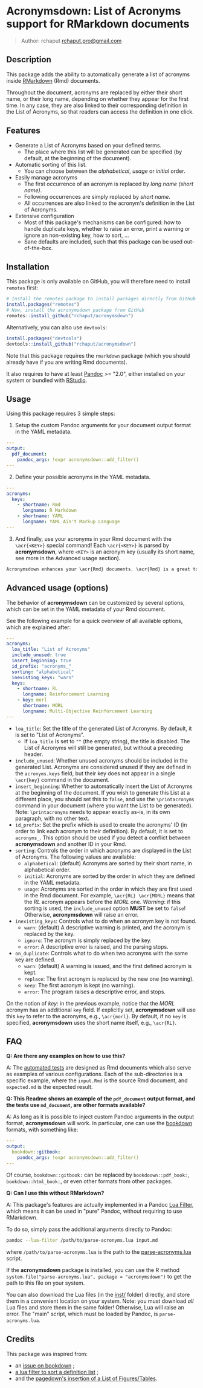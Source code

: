 # Acronymsdown: List of Acronyms support for RMarkdown documents

> Author: rchaput <rchaput.pro@gmail.com>

## Description

This package adds the ability to automatically generate a list of acronyms
inside [RMarkdown][rmarkdown] (Rmd) documents.

Throughout the document, acronyms are replaced by either their short name,
or their long name, depending on whether they appear for the first time.
In any case, they are also linked to their corresponding definition in
the List of Acronyms, so that readers can access the definition in one click.

## Features

- Generate a List of Acronyms based on your defined terms.
    + The place where this list will be generated can be specified (by
    default, at the beginning of the document).
- Automatic sorting of this list.
    + You can choose between the *alphabetical*, *usage* or *initial* order.
- Easily manage acronyms
    + The first occurrence of an acronym is replaced by *long name (short name)*.
    + Following occurrences are simply replaced by *short name*.
    + All occurrences are also linked to the acronym's definition in
    the List of Acronyms.
- Extensive configuration
    + Most of this package's mechanisms can be configured: how to handle
    duplicate keys, whether to raise an error, print a warning or ignore an
    non-existing key, how to sort, ...
    + Sane defaults are included, such that this package can be used
    out-of-the-box.

## Installation

This package is only available on GitHub, you will therefore need to install 
`remotes` first:

```r
# Install the remotes package to install packages directly from GitHub
install.packages("remotes")
# Now, install the acronymsdown package from GitHub
remotes::install_github("rchaput/acronymsdown")
```

Alternatively, you can also use `devtools`:

``` r
install.packages("devtools")
devtools::install_github("rchaput/acronymsdown")
```

Note that this package requires the `rmarkdown` package (which you should 
already have if you are writing Rmd documents).

It also requires to have at least [Pandoc][pandoc] >= "2.0", either installed 
on your system or bundled with [RStudio][rstudio].

## Usage

Using this package requires 3 simple steps:

1. Setup the custom Pandoc arguments for your document output format
  in the YAML metadata.

```yaml
---
output:
  pdf_document:
    pandoc_args: !expr acronymsdown::add_filter()
---
```

2. Define your possible acronyms in the YAML metadata.

```yaml
---
acronyms:
  keys:
    - shortname: Rmd
      longname: R Markdown
    - shortname: YAML
      longname: YAML Ain't Markup Language
---
```

3. And finally, use your acronyms in your Rmd document with the `\acr{<KEY>}`
special command! Each `\acr{<KEY>}` is parsed by **acronymsdown**, where
`<KEY>` is an acronym key (usually its short name, see more in the 
Advanced usage section).

```md
Acronymsdown enhances your \acr{Rmd} documents. \acr{Rmd} is a great tool!
```

## Advanced usage (options)

The behavior of **acronymsdown** can be customized by several options,
which can be set in the YAML metadata of your Rmd document.

See the following example for a quick overview of all available options,
which are explained after:

```yaml
---
acronyms:
  loa_title: "List of Acronyms"
  include_unused: true
  insert_beginning: true
  id_prefix: "acronyms_"
  sorting: "alphabetical"
  inexisting_keys: "warn"
  keys:
    - shortname: RL
      longname: Reinforcement Learning
    - key: morl
      shortname: MORL
      longname: Multi-Objective Reinforcement Learning
---
```

* `loa_title`: Set the title of the generated List of Acronyms. 
  By default, it is set to "List of Acronyms".
  - If `loa_title` is set to `""` (the empty string), the title is
    disabled. The List of Acronyms will still be generated, but without
    a preceding header.
* `include_unused`: Whether unused acronyms should be included in the 
  generated List. Acronyms are considered unused if they are defined in 
  the `acronyms.keys` field, but their key does not appear in a single 
  `\acr{key}` command in the document.
* `insert_beginning`: Whether to automatically insert the List of Acronyms
  at the beginning of the document. If you wish to generate this List at
  a different place, you should set this to `false`, and use the
  `\printacronyms` command in your document (where you want the List to
  be generated). Note: `\printacronyms` needs to appear exactly as-is, in
  its own paragraph, with no other text.
* `id_prefix`: Set the prefix which is used to create the acronyms' ID
  (in order to link each acronym to their definition). By default, it is set
  to `acronyms_`. This option should be used if you detect a conflict
  between **acronymsdown** and another ID in your Rmd.
* `sorting`: Controls the order in which acronyms are displayed in the
  List of Acronyms. The following values are available:
  - `alphabetical`: (default) Acronyms are sorted by their short name, in
    alphabetical order.
  - `initial`: Acronyms are sorted by the order in which they are defined
    in the YAML metadata.
  - `usage`: Acronyms are sorted in the order in which they are first used
    in the Rmd document. For example, `\acr{RL} \acr{MORL}` means that
    the *RL* acronym appears before the *MORL* one.
    *Warning*: if this sorting is used, the `include_unused` option **MUST**
    be set to `false`! Otherwise, **acronymsdown** will raise an error.
* `inexisting_keys`: Controls what to do when an acronym key is not found.
  - `warn`: (default) A descriptive warning is printed, and the acronym
    is replaced by the key.
  - `ignore`: The acronym is simply replaced by the key.
  - `error`: A descriptive error is raised, and the parsing stops.
* `on_duplicate`: Controls what to do when two acronyms with the same key
  are defined.
  - `warn`: (default) A warning is issued, and the first defined acronym is kept.
  - `replace`: The first acronym is replaced by the new one (no warning).
  - `keep`: The first acronym is kept (no warning).
  - `error`: The program raises a descriptive error, and stops.

On the notion of *key*: in the previous example, notice that the *MORL* 
acronym has an additional `key` field. If explicitly set, **acronymsdown**
will use this `key` to refer to the acronyms, e.g., `\acr{morl}`.
By default, if no `key` is specified, **acronymsdown** uses the short name
itself, e.g., `\acr{RL}`.

## FAQ

**Q: Are there any examples on how to use this?**

A: The [automated tests](tests/) are designed as Rmd documents
which also serve as examples of various configurations.
Each of the sub-directories is a specific example, where the `input.Rmd` is
the source Rmd document, and `expected.md` is the expected result.

**Q: This Readme shows an example of the `pdf_document` output format,
and the tests use `md_document`, are other formats available?**

A: As long as it is possible to inject custom Pandoc arguments in the
output format, **acronymsdown** will work.
In particular, one can use the [bookdown] formats, with something like:
```yaml
---
output:
  bookdown::gitbook:
    pandoc_args: !expr acronymsdown::add_filter()
---
```

Of course, `bookdown::gitbook:` can be replaced by `bookdoown::pdf_book:`,
`bookdown::html_book:`, or even other formats from other packages.

**Q: Can I use this without RMarkdown?**

A: This package's features are actually implemented in a Pandoc
[Lua Filter], which means it can be used in "pure" Pandoc,
without requiring to use RMarkdown.

To do so, simply pass the additional arguments directly to Pandoc:
```sh
pandoc --lua-filter /path/to/parse-acronyms.lua input.md
```
where `/path/to/parse-acronyms.lua` is the path to the 
[parse-acronyms.lua](inst/parse-acronyms.lua) script.

If the **acronymsdown** package is installed, you can use the R method
`system.file("parse-acronyms.lua", package = "acronymsdown")` to get the
path to this file on your system.

You can also download the Lua files (in the [inst/](inst/) folder) directly, 
and store them in a convenient location on your system.
Note: you must download *all* Lua files and store them in the same folder!
Otherwise, Lua will raise an error. The "main" script, which must be loaded
by Pandoc, is `parse-acronyms.lua`.

## Credits

This package was inspired from:

- an [issue on bookdown](https://github.com/rstudio/bookdown/issues/199) ;
- [a lua filter to sort a definition list](https://gist.github.com/RLesur/e81358c11031d06e40b8fef9fdfb2682) ;
- and the [pagedown's insertion of a List of Figures/Tables](https://github.com/rstudio/pagedown/blob/main/inst/resources/lua/loft.lua).


[rmarkdown]: https://rmarkdown.rstudio.com/
[pandoc]: https://pandoc.org/
[rstudio]: https://www.rstudio.com/
[bookdown]: https://bookdown.org/
[Lua Filter]: https://pandoc.org/lua-filters.html
